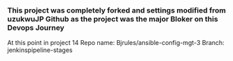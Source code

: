 

### This project was completely forked and settings modified from uzukwuJP Github as the project was the major Bloker on this Devops Journey

At this point in project 14 
Repo name: Bjrules/ansible-config-mgt-3
Branch: jenkinspipeline-stages